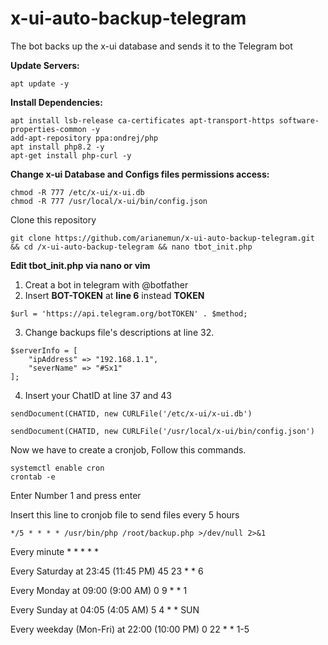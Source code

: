 # x-ui-auto-backup-telegram
The bot backs up the x-ui database and sends it to the Telegram bot

**Update Servers:**
```
apt update -y
```

**Install Dependencies:**
```
apt install lsb-release ca-certificates apt-transport-https software-properties-common -y
add-apt-repository ppa:ondrej/php
apt install php8.2 -y
apt-get install php-curl -y
```

**Change x-ui Database and Configs files permissions access:**
```
chmod -R 777 /etc/x-ui/x-ui.db
chmod -R 777 /usr/local/x-ui/bin/config.json
```

Clone this repository
```
git clone https://github.com/arianemun/x-ui-auto-backup-telegram.git && cd /x-ui-auto-backup-telegram && nano tbot_init.php
```

**Edit tbot_init.php via nano or vim**

1. Creat a bot in telegram with @botfather
2. Insert **BOT-TOKEN** at **line 6** instead **TOKEN**
```
$url = 'https://api.telegram.org/botTOKEN' . $method;
```
3. Change backups file's descriptions at line 32.
```
$serverInfo = [
    "ipAddress" => "192.168.1.1",
    "severName" => "#Sx1"
];
```
4. Insert your ChatID at line 37 and 43
```
sendDocument(CHATID, new CURLFile('/etc/x-ui/x-ui.db')
```
```
sendDocument(CHATID, new CURLFile('/usr/local/x-ui/bin/config.json')
```

Now we have to create a cronjob, Follow this commands.
```
systemctl enable cron
crontab -e
```
Enter Number 1 and press enter

Insert this line to cronjob file to send files every 5 hours
```
*/5 * * * * /usr/bin/php /root/backup.php >/dev/null 2>&1
```

Every minute	* * * * *

Every Saturday at 23:45 (11:45 PM)	45 23 * * 6

Every Monday at 09:00 (9:00 AM)	0 9 * * 1

Every Sunday at 04:05 (4:05 AM)	5 4 * * SUN

Every weekday (Mon-Fri) at 22:00 (10:00 PM)	0 22 * * 1-5
